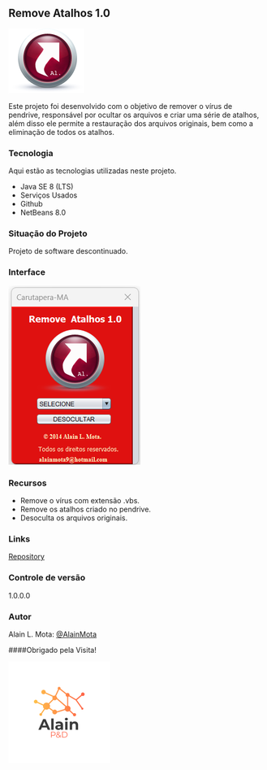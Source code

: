 ## Remove Atalhos 1.0

![logo](remove.png)

Este projeto foi desenvolvido com o objetivo de remover o vírus de pendrive, responsável por ocultar os arquivos e criar uma série de atalhos, além disso ele permite a restauração dos arquivos originais, bem como a eliminação de todos os atalhos.

### Tecnologia
Aqui estão as tecnologias utilizadas neste projeto.

* Java SE 8 (LTS)
* Serviços Usados
* Github
* NetBeans 8.0

### Situação do Projeto
Projeto de software descontinuado.

### Interface
![interface](designe_remove.png)

### Recursos
* Remove o vírus com extensão .vbs.
* Remove os atalhos criado no pendrive.
* Desoculta os arquivos originais.

### Links
[Repository](https://github.com/AlainMota9/Remove_Atalhos)

### Controle de versão
1.0.0.0

### Autor
Alain L. Mota: [@AlainMota](https://github.com/AlainMota9)

####Obrigado pela Visita!

![logo](logo.png)
